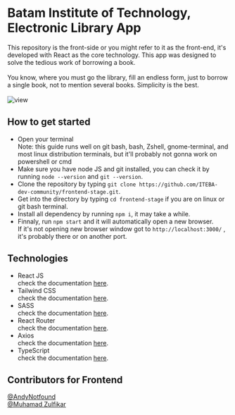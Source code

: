 # Batam Institute of Technology, Electronic Library App
This repository is the front-side or you might refer to it as the front-end, it's developed with React as the core technology. This app was designed to solve the tedious work of borrowing a book. 
<br><br>
You know, where you must go the library, fill an endless form, just to borrow a single book, not to mention several books. Simplicity is the best.
<br><br>
![view](https://user-images.githubusercontent.com/40969170/180212768-684d1173-bca0-491c-8c91-5aeeb3ee12a4.png)
<br>

## How to get started
<ul>
  <li>Open your terminal</li>
  Note: this guide runs well on git bash, bash, Zshell, gnome-terminal, and most linux distribution terminals, but it'll probably not gonna work on powershell or cmd
  <li>Make sure you have node JS and git installed, you can check it by running <code>node --version</code> and <code>git --version</code>.</li>
  <li>Clone the repository by typing <code>git clone https://github.com/ITEBA-dev-community/frontend-stage.git</code>.</li>
  <li>Get into the directory by typing <code>cd frontend-stage</code> if you are on linux or git bash terminal.</li>
  <li>Install all dependency by running <code>npm i</code>, it may take a while.</li>
  <li>Finnaly, run <code>npm start</code> and it will automatically open a new browser.</li>
  If it's not opening new browser window got to <code>http://localhost:3000/</code> , it's probably there or on another port.
</ul>

## Technologies
<ul>
  <li>React JS</li>
  check the documentation <a href="https://reactjs.org/docs/getting-started.html">here</a>.
  <li>Tailwind CSS</li>
  check the documentation <a href="https://tailwindcss.com/docs/installation">here</a>.
  <li>SASS</li>
  check the documentation <a href="https://sass-lang.com/documentation/">here</a>.
  <li>React Router</li>
  check the documentation <a href="https://reactrouter.com/docs/en/v6">here</a>.
  <li>Axios</li>
  check the documentation <a href="https://axios-http.com/docs/intro">here</a>.
  <li>TypeScript</li>
  check the documentation <a href="https://www.typescriptlang.org/docs/">here</a>.
</ul>

## Contributors for Frontend
<a href="https://github.com/AndyNotfound">@AndyNotfound</a> 
<br>
<a href="https://github.com/Muhamadzulfikar">@Muhamad Zulfikar</a>
